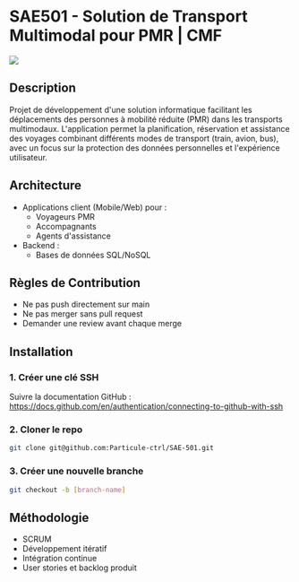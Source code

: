 # SAE501 - Solution de Transport Multimodal pour PMR | CMF

![](https://media.licdn.com/dms/image/v2/D4E2DAQEEBvKzuir6_Q/profile-treasury-image-shrink_800_800/profile-treasury-image-shrink_800_800/0/1738525931228?e=1759737600&v=beta&t=D9OCE6il85XLD-Iu_0i_oVm7-QwH6m-KVK-W-sBI3ek)

## Description
Projet de développement d'une solution informatique facilitant les déplacements des personnes à mobilité réduite (PMR) dans les transports multimodaux. L'application permet la planification, réservation et assistance des voyages combinant différents modes de transport (train, avion, bus), avec un focus sur la protection des données personnelles et l'expérience utilisateur.

## Architecture
- Applications client (Mobile/Web) pour :
  - Voyageurs PMR
  - Accompagnants
  - Agents d'assistance
- Backend :
  - Bases de données SQL/NoSQL

## Règles de Contribution
- Ne pas push directement sur main
- Ne pas merger sans pull request
- Demander une review avant chaque merge

## Installation
### 1. Créer une clé SSH
Suivre la documentation GitHub : https://docs.github.com/en/authentication/connecting-to-github-with-ssh

### 2. Cloner le repo
```bash
git clone git@github.com:Particule-ctrl/SAE-501.git
```

### 3. Créer une nouvelle branche
```bash
git checkout -b [branch-name]
```

## Méthodologie
- SCRUM
- Développement itératif
- Intégration continue
- User stories et backlog produit

